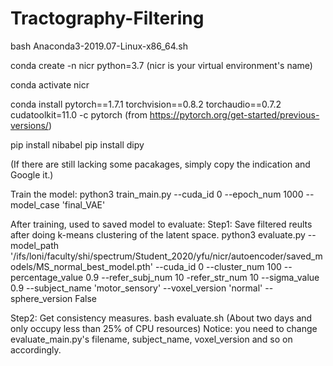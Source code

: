 # Tractography-Filtering

bash Anaconda3-2019.07-Linux-x86_64.sh

conda create -n nicr python=3.7 (nicr is your virtual environment's name)

conda activate nicr

conda install pytorch==1.7.1 torchvision==0.8.2 torchaudio==0.7.2 cudatoolkit=11.0 -c pytorch (from https://pytorch.org/get-started/previous-versions/)

pip install nibabel
pip install dipy

(If there are still lacking some pacakages, simply copy the indication and Google it.)

Train the model:
python3 train_main.py --cuda_id 0 --epoch_num 1000 --model_case 'final_VAE'

After training, used to saved model to evaluate:
Step1: Save filtered reults after doing k-means clustering of the latent space.
python3 evaluate.py --model_path '/ifs/loni/faculty/shi/spectrum/Student_2020/yfu/nicr/autoencoder/saved_models/MS_normal_best_model.pth' --cuda_id 0 --cluster_num 100 
--percentage_value 0.9 --refer_subj_num 10 -refer_str_num 10 --sigma_value 0.9 --subject_name 'motor_sensory' --voxel_version 'normal' --sphere_version False

Step2: Get consistency measures.
bash evaluate.sh (About two days and only occupy less than 25% of CPU resources)
Notice: you need to change evaluate_main.py's filename, subject_name, voxel_version and so on accordingly.
